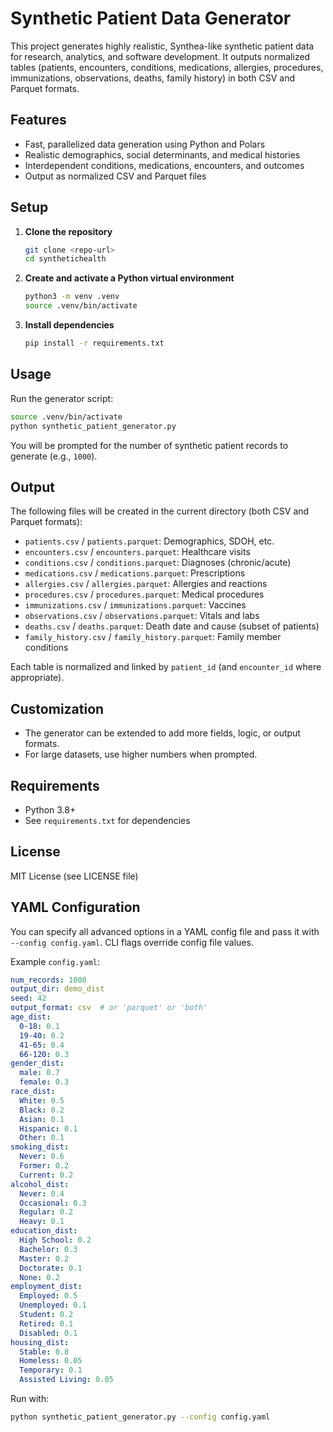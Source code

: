 # Synthetic Patient Data Generator

This project generates highly realistic, Synthea-like synthetic patient data for research, analytics, and software development. It outputs normalized tables (patients, encounters, conditions, medications, allergies, procedures, immunizations, observations, deaths, family history) in both CSV and Parquet formats.

## Features
- Fast, parallelized data generation using Python and Polars
- Realistic demographics, social determinants, and medical histories
- Interdependent conditions, medications, encounters, and outcomes
- Output as normalized CSV and Parquet files

## Setup

1. **Clone the repository**
   ```bash
   git clone <repo-url>
   cd synthetichealth
   ```

2. **Create and activate a Python virtual environment**
   ```bash
   python3 -m venv .venv
   source .venv/bin/activate
   ```

3. **Install dependencies**
   ```bash
   pip install -r requirements.txt
   ```

## Usage

Run the generator script:

```bash
source .venv/bin/activate
python synthetic_patient_generator.py
```

You will be prompted for the number of synthetic patient records to generate (e.g., `1000`).

## Output

The following files will be created in the current directory (both CSV and Parquet formats):

- `patients.csv` / `patients.parquet`: Demographics, SDOH, etc.
- `encounters.csv` / `encounters.parquet`: Healthcare visits
- `conditions.csv` / `conditions.parquet`: Diagnoses (chronic/acute)
- `medications.csv` / `medications.parquet`: Prescriptions
- `allergies.csv` / `allergies.parquet`: Allergies and reactions
- `procedures.csv` / `procedures.parquet`: Medical procedures
- `immunizations.csv` / `immunizations.parquet`: Vaccines
- `observations.csv` / `observations.parquet`: Vitals and labs
- `deaths.csv` / `deaths.parquet`: Death date and cause (subset of patients)
- `family_history.csv` / `family_history.parquet`: Family member conditions

Each table is normalized and linked by `patient_id` (and `encounter_id` where appropriate).

## Customization
- The generator can be extended to add more fields, logic, or output formats.
- For large datasets, use higher numbers when prompted.

## Requirements
- Python 3.8+
- See `requirements.txt` for dependencies

## License
MIT License (see LICENSE file) 

## YAML Configuration

You can specify all advanced options in a YAML config file and pass it with `--config config.yaml`. CLI flags override config file values.

Example `config.yaml`:

```yaml
num_records: 1000
output_dir: demo_dist
seed: 42
output_format: csv  # or 'parquet' or 'both'
age_dist:
  0-18: 0.1
  19-40: 0.2
  41-65: 0.4
  66-120: 0.3
gender_dist:
  male: 0.7
  female: 0.3
race_dist:
  White: 0.5
  Black: 0.2
  Asian: 0.1
  Hispanic: 0.1
  Other: 0.1
smoking_dist:
  Never: 0.6
  Former: 0.2
  Current: 0.2
alcohol_dist:
  Never: 0.4
  Occasional: 0.3
  Regular: 0.2
  Heavy: 0.1
education_dist:
  High School: 0.2
  Bachelor: 0.3
  Master: 0.2
  Doctorate: 0.1
  None: 0.2
employment_dist:
  Employed: 0.5
  Unemployed: 0.1
  Student: 0.2
  Retired: 0.1
  Disabled: 0.1
housing_dist:
  Stable: 0.8
  Homeless: 0.05
  Temporary: 0.1
  Assisted Living: 0.05
```

Run with:
```bash
python synthetic_patient_generator.py --config config.yaml
``` 